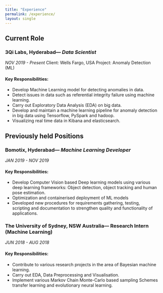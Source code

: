 ```yaml
---
title: "Experience"
permalink: /experience/
layout: single
---
```


## Current Role

### 3Qi Labs, Hyderabad— *Data Scientist*
*NOV 2019 - Present*
Client:    Wells Fargo, USA
Project: Anomaly Detection (ML)
#### Key Responsibilities: 
* Develop Machine Learning model for detecting anomalies in data.
* Detect issues in data such as referential integrity failure using machine learning.
* Carry out Exploratory Data Analysis (EDA) on big data.
* Develop and maintain a machine learning pipeline for anomaly detection in big data using Tensorflow, PySpark and hadoop.
* Visualizing real time data in Kibana and elasticsearch.

## Previously held Positions

### Bomotix, Hyderabad— *Machine Learning Developer*
*JAN 2019 - NOV 2019*
#### Key Responsibilities: 
* Develop Computer Vision based Deep learning models using various deep learning frameworks: Object detection, object tracking and human pose estimation.
* Optimization and  containerised deployment of ML models
* Developed new procedures for requirements gathering,  testing, scripting and documentation to strengthen quality and functionality of applications.


### The University of Sydney, NSW Australia— Research Intern (Machine Learning)
*JUN 2018 - AUG 2018*
#### Key Responsibilities: 
* Contribute to various research projects in the area of Bayesian machine learning.
* Carry out EDA, Data Preprocessing and Visualisation.
* Implement various Markov Chain Monte-Carlo based sampling Schemes transfer learning and evolutionary neural learning. 
